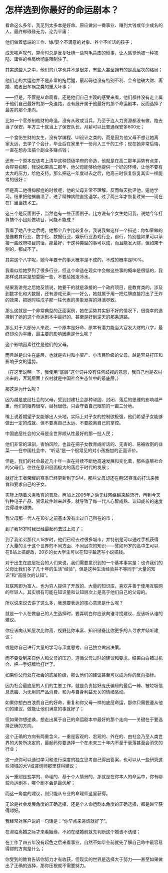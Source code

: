 # 怎样选到你最好的命运剧本？

看命这么多年，我见到太多本是好命、原应做出一番事业、赚到大钱或年少成名的人，最终却碌碌无为，沦为平庸：

他们做着低端的工作、嫁/娶个不满意的对象、养个不听话的孩子；

成天唉声叹气，算命时总是反复吐槽一些鸡毛蒜皮的琐事，让人感觉他被一种狭隘、庸俗的格局给彻底限制住了。

其实这些人之中，他们的八字也并不是很差，有些人甚至拥有的是高层次的格局；

他们走的大运也并不是非常的拖后腿，最起码也没有特别不利、会令他破大财、离婚、或者出车祸之类的重大坏事；

——但是，不管是从命局看，还是他们自己主观的感受来看，他们都并没有走上属于他们自己最好的那一条道路，没有展开属于他最好的那个命运剧本，反而选择了最差的那个走向。

比如一个官杀制劫财的命造，没有从政或当兵，乃至于连人力资源都没有做，跑去当了保安，年方三十就当上了保安队长，月薪可以比普通保安多600元；

一个食伤生财的女生，没有学编程、UI设计之类的，而是因为他父母不想让她离家太远，去学了个会计，毕业后在家里干一份月入三千的工作；现在她非常后悔，一直在想办法搞个副业多赚点钱；

还有一个原本应该考上清华这种顶级学府的命造，他就是在高二那年运势有点差，会容易抑郁，我说如果高二那年，他父母能够给他提供一个好的环境，让他不要有太大的压力，给他支持，那么把这一年度过去之后，他高三时恢复恢复其实一样能考的很好；

但是高二他得抑郁症的时候呢，他的父母非常不理解，反而每天批评他，逼他学习，结果把他搞崩溃了，进了精神病院直接退学，过了两三年才恢复过来——现在在厂里当技术工。

这三个是反面例子，当然也有一些正面例子。比方说有个女生她问我，说她今年打算搞个小团队做项目，问能不能成？

我看了她八字之后呢，她那个八字比较复杂，我说我做这样一个描述：你如果做的是像教育行业、数字化、数据行业，娱乐行业游戏行业，都行，特别是如果可以承接一些政府项目的话，那最好，干这种类型的事可以成，而且能发大财，但如果干别的，都成不了。

其实这个八字呢，她今年要干的事大概率是不成的，不成的概率是90%。

我看似给她罗列了很多行业，但这个命造在现实中会做这些事的概率是很低的，我那样说其实是想委婉一些，不要给她泼冷水。

结果我讲完之后她反馈说，她要干的就是承接的一个政府项目，是教育类的，涉及到数字化和大数据，还有游戏元素——好么，她就属于用一把烂牌直接打出了王炸的效果，把她时柱戊子那一柱代表的类象发挥的淋漓尽致。

那么这就是一个非常典型的正面案例，她在运势其实挺不好的情况下，很侥幸的选择到了她的这个命运剧本中最好的、甚至是好到逆天的那条道路。

那么对于大部分人来说，一个原本是好命、原本有潜力能当大官发大财的八字，最终却沦为平庸，最主要的影响因素是什么呢？

这个影响因素往往是他们的父母。

而且越是出生在底层，也就是农村和小资产、小市民阶级的父母，越是容易打压和影响子女的运势。

（在这里说明一下，我使用“底层”这个词并没有任何歧视的意思，我自己也是农村出来的，客观层面上农村就是中国社会生态位中的最底层。）

那这是为什么呢？

因为越是底层社会的父母，受到封建社会那种顽固、封闭、落后的思维的影响越严重，他们的眼界很窄，目标很低，只会守着自己眼前的一亩三分地。

嘴上说着期望子女能够出人头地，实际上对子女的控制欲极强，他们希望子女能够做出一定的成就、但不要离自己太远、不要脱离自己的掌控。

中国底层社会的父母是全世界顺从性最好的那一批人民；

他们非常的温驯，害怕风险，也旨在把子女教育成听话的、无害的、易被收割的韭菜——在中国社会中，“听话”是一个很常见的对小孩施加的正面评价。

但是，我们的社会最近几十年一直在持续不断地高速发展和变化着，那些底层社会的父母们，往往在意识层面极大的落后于时代的发展；

就好比王者荣耀的赛季已经更新到了S44，那些父母却还在用S5赛季的打法来教育和要求自己的子女。

实际上随着义务教育的普及，再加上2005年之后无线网络越来越流行，再到今天各种电子产品、资讯软件越来越多，就导致了每一代人心智成熟、认知成长的速度变得越来越快。

我父母那一代人在18岁之前基本没有出过自己所在的市；

到了我18岁时我已经最起码去过上海了；

到了我弟弟那代人18岁时，他们已经去过很多城市，并特别是可以通过手机获得了大量的关于这个世界的不同方面、不同层次的知识——譬如16岁的高中生可以在B站上搞键政，20岁的女大学生可以在知乎盐选写小说搞钱。

对于出生在底层社会的人们来说，我们需要意识到的一个基本事实是：也许我们的父母比我们多了几十年的生活“经验”，但是这种生活经验并不等同于“大量的知识”和“高层次的认知”。

互联网即为富人、也为穷人提供了开放的、大量的知识库，喜欢并善于使用互联网的年轻人，其实很有可能在知识量和认知层次上是高于他们自己的父母的。

所以说来说去讲了这么多，我想要表达的核心意思是什么呢？

就是一个人在做自己的人生选择时，要弄明白你应该向谁寻找建议、应该听从谁的建议。

你应该向认知层次比你高、视野比你丰富、知识储备比你更多的人寻求并倾听建议；

或是你自己进行大量的学习与深度思考，自己独立做出决策。

而不要受到来自他人和父母的压迫，遵循父母过时的建议和要求，结果白白错过机会、把一手好牌给打烂了。

如果你父母处在社会的底层阶级，那么他们的建议甚至可以成为你的反向指标。

因为社会最底层的人们的主要工作，就是负责接好庞氏骗局的最后一棒、被垃圾信息洗脑、为无用的产品消费、和为与自身利益无关的情绪感动。

如果你想白白浪费自己的好命，重复和你父母一样的底层命运，那你只需要遵从他们的建议，做能让他们满意的事就好了；

但如果你想逆袭，想走出属于自己的命运剧本中最好的那个走向——关键在于要选择正确的方向。

这个正确的方向有两重含义，一重是客观的、宏观的、外在的、由社会乃至人类世界的大势所决定的，最起码你要选择一个在未来三十年内不至于衰落甚至会消失的行业；

这一点你可以通过学习和进行深度的独立思考自己得出答案，也可以从一些研究这些领域的大V或咨询师那里获得建议；

另一重则是玄学的、命理的、基于个人情景的，那就是在你本人的命运中，你有哪些命运剧本，哪个剧本会是最优解；

而这一角度的建议，则只能从专业的命理师这里获得。

无论是社会发展角度的正确选择，还是个人命运剧本角度的正确选择，都是越早获得越好。

我经常对客户说的一句话是：“你早点来咨询就好了”。

在濒临离婚之际才来看姻缘，不如在结婚前就先判断这个婚该不该结；

在工作了四五年没有起色之后来看事业，自然不如毕业前就先了解自己命中最容易得财的方向是什么；

你受到的教育告诉你努力才有收获，但现实的世界是选择大于努力——甚至如果做出了正确的选择，那你压根就不需要努力。